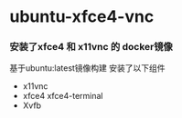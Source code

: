 # ubuntu-xfce4-vnc

### 安装了xfce4 和 x11vnc 的 docker镜像

基于ubuntu:latest镜像构建
安装了以下组件
- x11vnc
- xfce4 xfce4-terminal
- Xvfb

